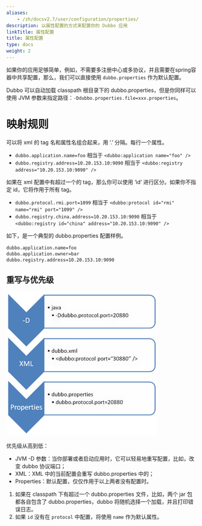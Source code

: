 ```yaml
---
aliases:
    - /zh/docsv2.7/user/configuration/properties/
description: 以属性配置的方式来配置你的 Dubbo 应用
linkTitle: 属性配置
title: 属性配置
type: docs
weight: 2
---
```




如果你的应用足够简单，例如，不需要多注册中心或多协议，并且需要在spring容器中共享配置，那么，我们可以直接使用 `dubbo.properties` 作为默认配置。

Dubbo 可以自动加载 classpath 根目录下的 dubbo.properties，但是你同样可以使用 JVM 参数来指定路径：`-Ddubbo.properties.file=xxx.properties`。

# 映射规则

可以将 xml 的 tag 名和属性名组合起来，用 ‘.’ 分隔。每行一个属性。

* `dubbo.application.name=foo` 相当于 `<dubbo:application name="foo" />` 
* `dubbo.registry.address=10.20.153.10:9090` 相当于 `<dubbo:registry address="10.20.153.10:9090" /> `  

如果在 xml 配置中有超过一个的 tag，那么你可以使用 ‘id’ 进行区分。如果你不指定 id，它将作用于所有 tag。

* `dubbo.protocol.rmi.port=1099` 相当于 `<dubbo:protocol id="rmi" name="rmi" port="1099" /> `
* `dubbo.registry.china.address=10.20.153.10:9090` 相当于 `<dubbo:registry id="china" address="10.20.153.10:9090" />`

如下，是一个典型的 dubbo.properties 配置样例。

```properties
dubbo.application.name=foo
dubbo.application.owner=bar
dubbo.registry.address=10.20.153.10:9090
```

## 重写与优先级

![properties-override](/imgs/user/dubbo-properties-override.jpg)

优先级从高到低：

* JVM -D 参数：当你部署或者启动应用时，它可以轻易地重写配置，比如，改变 dubbo 协议端口；
* XML：XML 中的当前配置会重写 dubbo.properties 中的；
* Properties：默认配置，仅仅作用于以上两者没有配置时。

1. 如果在 classpath 下有超过一个 dubbo.properties 文件，比如，两个 jar 包都各自包含了 dubbo.properties，dubbo 将随机选择一个加载，并且打印错误日志。
2. 如果 `id` 没有在 `protocol` 中配置，将使用 `name` 作为默认属性。